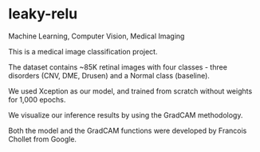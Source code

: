 # leaky-relu
Machine Learning, Computer Vision, Medical Imaging

This is a medical image classification project. 

The dataset contains ~85K retinal images with four classes - three disorders (CNV, DME, Drusen) and a Normal class (baseline). 

We used Xception as our model, and trained from scratch without weights for 1,000 epochs. 

We visualize our inference results by using the GradCAM methodology. 

Both the model and the GradCAM functions were developed by Francois Chollet from Google.
